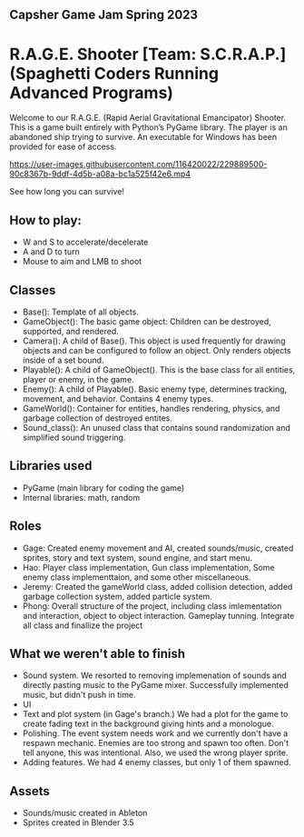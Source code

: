 ## Capsher Game Jam Spring 2023  

# R.A.G.E. Shooter [Team: S.C.R.A.P.] (Spaghetti Coders Running Advanced Programs)

Welcome to our R.A.G.E. (Rapid Aerial Gravitational Emancipator) Shooter. This is a game built entirely with Python’s PyGame library. The player is an abandoned ship trying to survive. An executable for Windows has been provided for ease of access.

https://user-images.githubusercontent.com/116420022/229889500-90c8367b-9ddf-4d5b-a08a-bc1a525f42e6.mp4

See how long you can survive! 

## How to play:
* W and S to accelerate/decelerate
* A and D to turn
* Mouse to aim and LMB to shoot

## Classes
* Base(): Template of all objects.
* GameObject(): The basic game object: Children can be destroyed, supported, and rendered.
* Camera(): A child of Base(). This object is used frequently for drawing objects and can be configured to follow an object. Only renders objects inside of a set bound.
* Playable(): A child of GameObject(). This is the base class for all entities, player or enemy, in the game.
* Enemy(): A child of Playable(). Basic enemy type, determines tracking, movement, and behavior. Contains 4 enemy types.
* GameWorld(): Container for entities, handles rendering, physics, and garbage collection of destroyed entites.
* Sound_class(): An unused class that contains sound randomization and simplified sound triggering.

## Libraries used
* PyGame (main library for coding the game)
* Internal libraries: math, random

## Roles
* Gage: Created enemy movement and AI, created sounds/music, created sprites, story and text system, sound engine, and start menu.
* Hao: Player class implementation, Gun class implementation, Some enemy class implementtaion, and some other miscellaneous.
* Jeremy: Created the gameWorld class, added collision detection, added garbage collection system, added particle system.
* Phong: Overall structure of the project, including class imlementation and interaction, object to object interaction. Gameplay tunning. Integrate all class and finallize the project

## What we weren't able to finish
* Sound system. We resorted to removing implemenation of sounds and directly pasting music to the PyGame mixer. Successfully implemented music, but didn't push in time.
* UI
* Text and plot system (in Gage's branch.) We had a plot for the game to create fading text in the background giving hints and a monologue.
* Polishing. The event system needs work and we currently don't have a respawn mechanic. Enemies are too strong and spawn too often. Don't tell anyone, this was intentional. Also, we used the wrong player sprite.
* Adding features. We had 4 enemy classes, but only 1 of them spawned.

## Assets
* Sounds/music created in Ableton
* Sprites created in Blender 3.5

